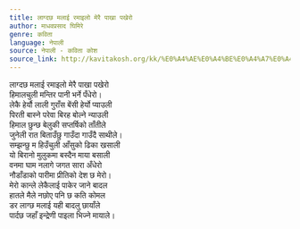 ```yaml
---
title: लाग्दछ मलाई रमाइलो मेरै पाखा पखेरो
author: माधवप्रसाद घिमिरे
genre: कविता
language: नेपाली
source: नेपाली - कविता कोश
source_link: http://kavitakosh.org/kk/%E0%A4%AE%E0%A4%BE%E0%A4%A7%E0%A4%B5%E0%A4%AA%E0%A5%8D%E0%A4%B0%E0%A4%B8%E0%A4%BE%E0%A4%A6_%E0%A4%98%E0%A4%BF%E0%A4%AE%E0%A4%BF%E0%A4%B0%E0%A5%87
---
```


लाग्दछ मलाई रमाइलो मेरै पाखा पखेरो  
हिमालचुली मन्तिर पानी भर्ने पँधेरो।  
लेकै हेर्यौ लाली गुराँस बेंसी हेर्यो प्याउली  
पिरती बास्ने परेवा बिरह बोल्ने न्याउली  
हिमाल छुन्छ बेलुकी सप्तर्षिको ताँतीले  
जुनेली रात बिताउँछु गाउँदा गाउँदै साथीले।  
सम्झन्छु म हिउँचुली आँसुको ढिका खसाली  
यो बिरानो मुलुकमा बस्दैन माया बसाली  
वनमा घाम नलागे जगत सारा अँधेरो  
नौडाँडाको पारीमा प्रीतिको देश छ मेरो।  
मेरो कान्ले लेकैलाई पाकेर जाने बादल  
हातले मैले नछोए पनि छ कति कोमल  
डर लाग्छ मलाई यही बादलु छायाँले  
पार्दछ जहाँ इन्द्रेणी पाइला भिज्ने मायाले।
